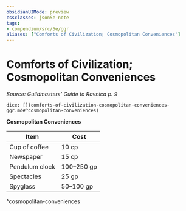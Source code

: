 ```yaml
---
obsidianUIMode: preview
cssclasses: json5e-note
tags:
- compendium/src/5e/ggr
aliases: ["Comforts of Civilization; Cosmopolitan Conveniences"]
---
```

# Comforts of Civilization; Cosmopolitan Conveniences
*Source: Guildmasters' Guide to Ravnica p. 9* 

`dice: [](comforts-of-civilization-cosmopolitan-conveniences-ggr.md#^cosmopolitan-conveniences)`

**Cosmopolitan Conveniences**

| Item | Cost |
|------|------|
| Cup of coffee | 10 cp |
| Newspaper | 15 cp |
| Pendulum clock | 100–250 gp |
| Spectacles | 25 gp |
| Spyglass | 50–100 gp |
^cosmopolitan-conveniences